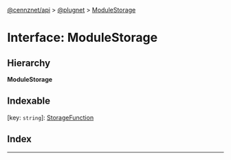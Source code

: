 [@cennznet/api](../README.md) > [@plugnet](../modules/_plugnet.md) > [ModuleStorage](../interfaces/_plugnet.modulestorage.md)

# Interface: ModuleStorage

## Hierarchy

**ModuleStorage**

## Indexable

\[key: `string`\]:&nbsp;[StorageFunction](_plugnet.storagefunction.md)
## Index

---

